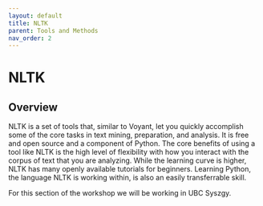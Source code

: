 ```yaml
---
layout: default
title: NLTK
parent: Tools and Methods
nav_order: 2
---
```

# NLTK

## Overview

NLTK is a set of tools that, similar to Voyant, let you quickly accomplish some of the core tasks in text mining, preparation, and analysis. It is free and open source and a component of Python. The core benefits of using a tool like NLTK is the high level of flexibility with how you interact with the corpus of text that you are analyzing. While the learning curve is higher, NLTK has many openly available tutorials for beginners. Learning Python, the language NLTK is working within, is also an easily transferrable skill.

For this section of the workshop we will be working in UBC Syszgy.
